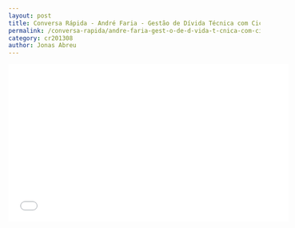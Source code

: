 ```yaml
---
layout: post
title: Conversa Rápida - André Faria - Gestão de Dívida Técnica com Ciclo 1, 2, 3
permalink: /conversa-rapida/andre-faria-gest-o-de-d-vida-t-cnica-com-ciclo-1-2-3
category: cr201308
author: Jonas Abreu
---
```


<iframe width="560" height="315" src="//www.youtube.com/embed/lFb2udkCeGs" frameborder="0" allowfullscreen></iframe>
